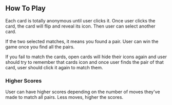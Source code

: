 ## How To Play

Each card is totally anonymous until user clicks it. Once user clicks the card, the card will flip and reveal its icon. Then user can select another card.

If the two selected matches, it means you found a pair. User can win the game once you find all the pairs.

If you fail to match the cards, open cards will hide their icons again and user should try to remember that cards icon and once user finds the pair of that card, user should click it again to match them.


### Higher Scores

User can have higher scores depending on the number of moves they've made to match all pairs.
Less moves, higher the scores.